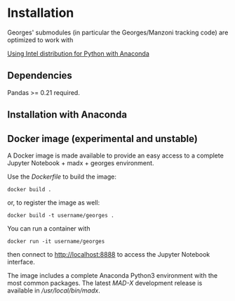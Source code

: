 # Installation

Georges' submodules (in particular the Georges/Manzoni tracking code) are optimized to work with 

[Using Intel distribution for Python with Anaconda](https://software.intel.com/en-us/articles/using-intel-distribution-for-python-with-anaconda)


## Dependencies

Pandas >= 0.21 required.

## Installation with Anaconda


## Docker image (experimental and unstable)
A Docker image is made available to provide an easy access to a complete Jupyter Notebook + madx + georges environment.
 
Use  the *Dockerfile* to build the image:
 
```
docker build .
```

or, to register the image as well:

```
docker build -t username/georges .
```

You can run a container with

```
docker run -it username/georges
```

then connect to [http://localhost:8888](http://localhost:8888) to access the Jupyter Notebook interface.

The image includes a complete Anaconda Python3 environment with the most common packages. 
The latest *MAD-X* development release is available in */usr/local/bin/madx*.